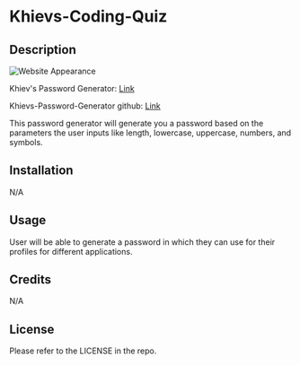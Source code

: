 # Khievs-Coding-Quiz
## Description

![Website Appearance](/images/website.png)

Khiev's Password Generator: [Link](https://chrissnakhiev.github.io/Khievs-Coding-Quiz/)

Khievs-Password-Generator github: [Link](https://github.com/ChrissnaKhiev/Khievs-Coding-Quiz)

This password generator will generate you a password based on the parameters the user inputs like length, lowercase, uppercase, numbers, and symbols.


## Installation

N/A

## Usage

User will be able to generate a password in which they can use for their profiles for different applications.

## Credits

N/A

## License

Please refer to the LICENSE in the repo.